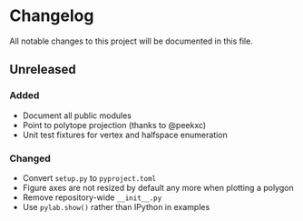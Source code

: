 # Changelog

All notable changes to this project will be documented in this file.

## Unreleased

### Added

- Document all public modules
- Point to polytope projection (thanks to @peekxc)
- Unit test fixtures for vertex and halfspace enumeration

### Changed

- Convert ``setup.py`` to ``pyproject.toml``
- Figure axes are not resized by default any more when plotting a polygon
- Remove repository-wide ``__init__.py``
- Use ``pylab.show()`` rather than IPython in examples
